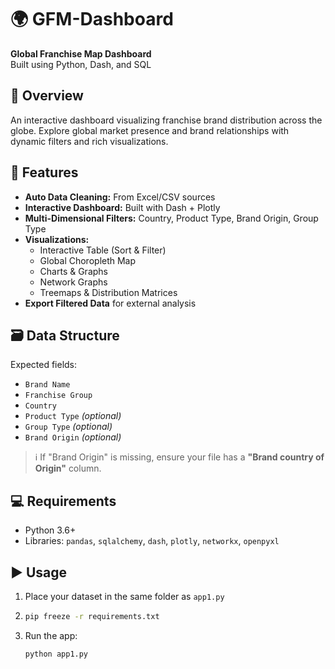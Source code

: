 # 🌍 GFM-Dashboard

**Global Franchise Map Dashboard**  
Built using Python, Dash, and SQL

## 🚀 Overview

An interactive dashboard visualizing franchise brand distribution across the globe. Explore global market presence and brand relationships with dynamic filters and rich visualizations.

## 🔧 Features

- **Auto Data Cleaning:** From Excel/CSV sources  
- **Interactive Dashboard:** Built with Dash + Plotly  
- **Multi-Dimensional Filters:** Country, Product Type, Brand Origin, Group Type  
- **Visualizations:**
  - Interactive Table (Sort & Filter)
  - Global Choropleth Map
  - Charts & Graphs
  - Network Graphs
  - Treemaps & Distribution Matrices  
- **Export Filtered Data** for external analysis

## 🗃️ Data Structure

Expected fields:

- `Brand Name`
- `Franchise Group`
- `Country`
- `Product Type` *(optional)*
- `Group Type` *(optional)*
- `Brand Origin` *(optional)*

> ℹ️ If "Brand Origin" is missing, ensure your file has a **"Brand country of Origin"** column.

## 💻 Requirements

- Python 3.6+
- Libraries: `pandas`, `sqlalchemy`, `dash`, `plotly`, `networkx`, `openpyxl`

## ▶️ Usage

1. Place your dataset in the same folder as `app1.py`
2. ```bash
   pip freeze -r requirements.txt  
3. Run the app:
   ```bash
   python app1.py
